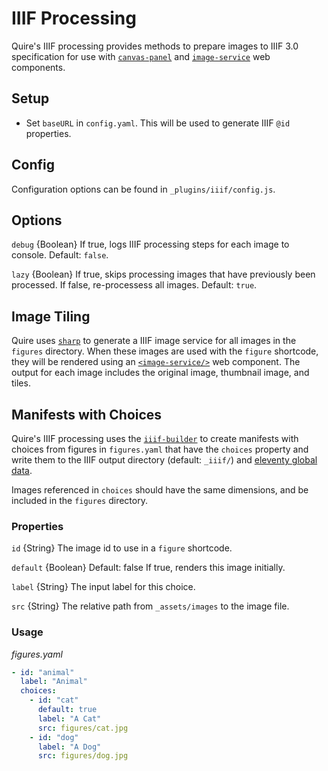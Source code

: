 # IIIF Processing
Quire's IIIF processing provides methods to prepare images to IIIF 3.0 specification for use with [`canvas-panel`](https://iiif-canvas-panel.netlify.app/docs/components/cp) and [`image-service`](https://iiif-canvas-panel.netlify.app/docs/components/single-image-service) web components.

## Setup
- Set `baseURL` in `config.yaml`. This will be used to generate IIIF `@id` properties.

## Config
Configuration options can be found in `_plugins/iiif/config.js`.

## Options
`debug` {Boolean}
If true, logs IIIF processing steps for each image to console. Default: `false`.

`lazy` {Boolean}
If true, skips processing images that have previously been processed. If false, re-processess all images. Default: `true`.

## Image Tiling
Quire uses [`sharp`](https://sharp.pixelplumbing.com/api-output#tile) to generate a IIIF image service for all images in the `figures` directory. When these images are used with the `figure` shortcode, they will be rendered using an [`<image-service/>`](https://iiif-canvas-panel.netlify.app/docs/components/single-image-service) web component. The output for each image includes the original image, thumbnail image, and tiles.

## Manifests with Choices
Quire's IIIF processing uses the [`iiif-builder`](https://github.com/stephenwf/iiif-builder) to create manifests with choices from figures in `figures.yaml` that have the `choices` property and write them to the IIIF output directory (default: `_iiif/`) and [eleventy global data](https://www.11ty.dev/docs/data-global-custom/#global-data-from-the-configuration-api).

Images referenced in `choices` should have the same dimensions, and be included in the `figures` directory.

### Properties
`id` {String}
The image id to use in a `figure` shortcode.

`default` {Boolean} Default: false
If true, renders this image initially.

`label` {String}
The input label for this choice.

`src` {String}
The relative path from `_assets/images` to the image file.

### Usage
_figures.yaml_
```yaml
- id: "animal"
  label: "Animal"
  choices:
    - id: "cat"
      default: true
      label: "A Cat"
      src: figures/cat.jpg
    - id: "dog"
      label: "A Dog"
      src: figures/dog.jpg
```
